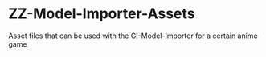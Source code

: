# ZZ-Model-Importer-Assets
Asset files that can be used with the GI-Model-Importer for a certain anime game
